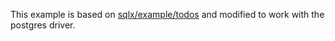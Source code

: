 This example is based on [sqlx/example/todos](https://github.com/launchbadge/sqlx/tree/main/examples/postgres/todos)
and modified to work with the postgres driver.
